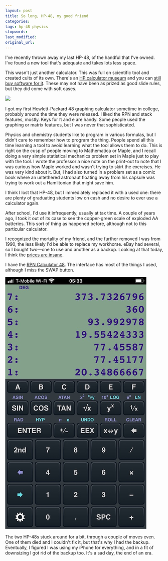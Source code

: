 ```yaml
---
layout: post
title: So long, HP-48, my good friend
categories:
tags: hp-48 physics
stopwords:
last_modified:
original_url:
---
```


I've recently thrown away my last HP-48, of the handful that I've owned. I've found a new tool that's adequate and takes lots less space.

This wasn't just another calculator. This was full on scientific tool and created cults of its own. There's an [HP calculator museum](https://www.hpmuseum.org) and you can [still buy software for it](https://www.hpcalc.org). These may not have been as prized as good slide rules, but they did come with soft cases.

![](/images/hp48/calculator.jpg)

I got my first Hewlett-Packard 48 graphing calculator sometime in college, probably around the time they were released. I liked the RPN and stack features, mostly. Keys for π and e are handy. Some people used the graphing or matrix features, but I was never that sophisticated.

Physics and chemistry students like to program in various formulas, but I didn't care to remember how to program the thing. People spend all this time learning a tool to avoid learning what the tool allows them to do. This is right on the cusp of people moving to Mathematica or Maple, and I recall doing a very simple statistical mechanics problem set in Maple just to play with the tool. I wrote the professor a nice note on the print-out to note that I was curious how Maple worked and wasn't trying to skirt the exercises. He was very kind about it. But, I had also turned in a problem set as a comic book where an untethered astronaut floating away from his capsule was trying to work out a Hamiltonian that might save him.

I think I lost that HP-48, but I immediately replaced it with a used one: there are plenty of graduating students low on cash and no desire to ever use a calculator again.

After school, I'd use it infrequently, usually at tax time. A couple of years ago, I took it out of its case to see the copper-green scale of exploded AA batteries. This sort of thing as happened before, although not to this particular calculator.

I recognized the mortality of my friend, and the further removed I was from 1990, the less likely I'd be able to replace my workhorse. eBay had several, so I bought two—one to use and another as a backup. Looking at that today, I think the [prices are insane](https://www.ebay.com/sch/i.html?_nkw=hp%2048&ssPageName=GSTL).

I have the [RPN Calculator 48](https://apps.apple.com/us/app/rpn-calculator-48/id336580727). The interface has most of the things I used, although I miss the SWAP button.

![](/images/hp48/screen.jpg)

The two HP-48s stuck around for a bit, through a couple of moves even. One of them died and I couldn't fix it, but that's why I had the backup. Eventually, I figured I was using my iPhone for everything, and in a fit of downsizing I got rid of the backup too. It's a sad day, the end of an era.
